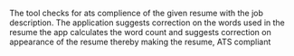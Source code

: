 

The tool checks for ats complience of the given resume with the job description. 
The application suggests correction on the words used in the resume
the app calculates the word count and suggests correction on appearance of the resume thereby making the resume, ATS compliant
